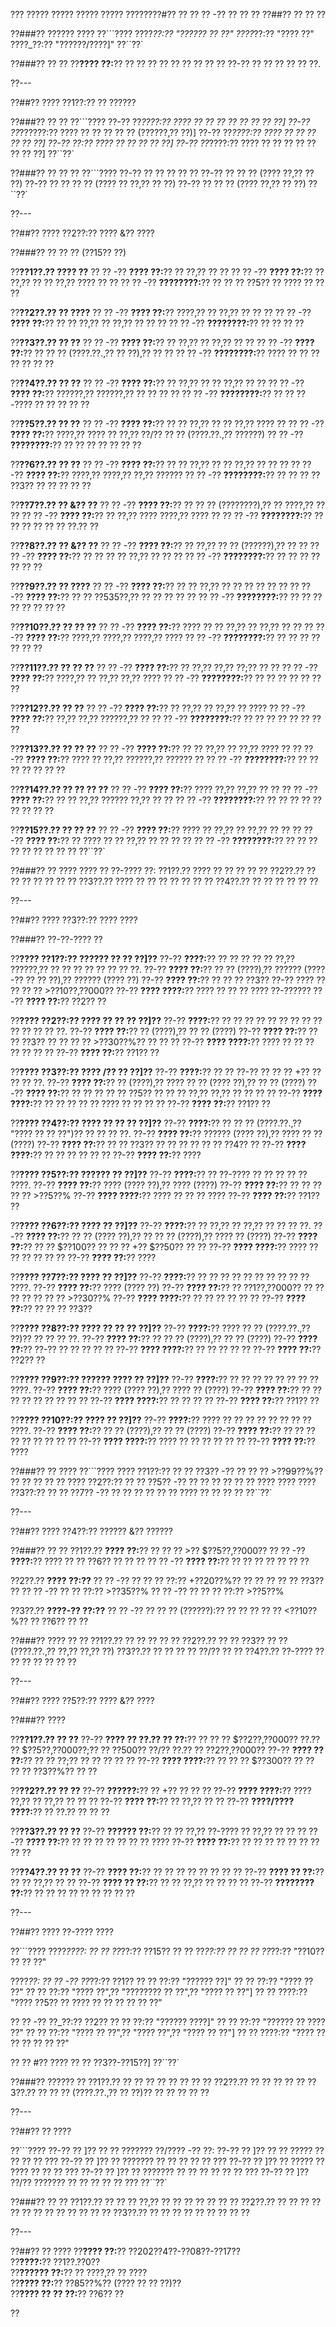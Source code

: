 ??? ????? ????? ????? ????? ????????#?? ?? ?? ?? -?? ?? ?? ??
??##?? ?? ?? ??

??###?? ?????? ????
??```????
????_??:?? "?????? ?? ??"
????_??:?? "???? ??"
????_??:?? "??????/????]"
??``??`

??###?? ?? ??
??**???? ??:**?? ?? ?? ?? ?? ?? ?? ?? ?? ?? ??-?? ?? ?? ?? ?? ?? ??.

??---

??##?? ???? ??1??:?? ?? ??????

??###?? ?? ??
??```????
??-?? ??_????:?? ???? ?? ?? ?? ?? ?? ?? ?? ??]
??-?? ??_??????:?? ???? ?? ?? ?? ?? ?? (??????,?? ??)]
??-?? ??_????:?? ???? ?? ?? ?? ?? ?? ??]
??-?? ??:?? ???? ?? ?? ?? ?? ??]
??-?? ??_????:?? ???? ?? ?? ?? ?? ?? ?? ?? ??]
??``??`

??###?? ?? ?? ??
??```????
??-?? ?? ?? ?? ?? ??
??-?? ?? ?? ?? (???? ??,?? ?? ??)
??-?? ?? ?? ?? ?? (???? ?? ??,?? ?? ??)
??-?? ?? ?? ?? (???? ??,?? ?? ??)
??``??`

??---

??##?? ???? ??2??:?? ???? &?? ????

??###?? ?? ?? ?? (??15?? ??)

??**??1??.?? ???? ??**
??  ?? -?? **???? ??:**?? ?? ??,?? ?? ??
??  ?? -?? **???? ??:**?? ?? ??,?? ?? ?? ??,?? ???? ?? ??
??  ?? -?? **????????:**?? ?? ?? ?? ??5?? ?? ???? ?? ?? ??

??**??2??.?? ?? ????**
??  ?? -?? **???? ??:**?? ????,?? ?? ??,?? ?? ?? ??
??  ?? -?? **???? ??:**?? ?? ?? ??,?? ?? ??,?? ?? ?? ??
??  ?? -?? **????????:**?? ?? ?? ?? ??

??**??3??.?? ?? ??**
??  ?? -?? **???? ??:**?? ?? ??,?? ?? ??,?? ?? ??
??  ?? -?? **???? ??:**?? ?? ?? ?? (????.??.,?? ?? ??),?? ?? ??
??  ?? -?? **????????:**?? ???? ?? ?? ?? ?? ?? ?? ??

??**??4??.?? ?? ??**
??  ?? -?? **???? ??:**?? ?? ??,?? ?? ?? ??,?? ?? ??
??  ?? -?? **???? ??:**?? ??????,?? ??????,?? ?? ?? ?? ??
??  ?? -?? **????????:**?? ?? ?? ??-???? ?? ?? ?? ?? ??

??**??5??.?? ?? ??**
??  ?? -?? **???? ??:**?? ?? ?? ??,?? ?? ?? ??,?? ???? ??
??  ?? -?? **???? ??:**?? ????,?? ???? ?? ??,?? ??/?? ?? ?? (????.??.,?? ??????)
??  ?? -?? **????????:**?? ?? ?? ?? ?? ?? ?? ??

??**??6??.?? ?? ??**
??  ?? -?? **???? ??:**?? ?? ?? ??,?? ?? ?? ??,?? ?? ?? ??
??  ?? -?? **???? ??:**?? ????,?? ????,?? ??,?? ??????
??  ?? -?? **????????:**?? ?? ?? ?? ?? ??3?? ?? ?? ?? ?? ??

??**??7??.?? ?? &?? ??**
??  ?? -?? **???? ??:**?? ?? ?? ?? (????????),?? ?? ????,?? ?? ??
??  ?? -?? **???? ??:**?? ?? ??,?? ???? ????,?? ???? ??
??  ?? -?? **????????:**?? ?? ?? ?? ?? ?? ?? ??.?? ??

??**??8??.?? ?? &?? ??**
??  ?? -?? **???? ??:**?? ?? ??,?? ?? ?? (??????),?? ?? ??
??  ?? -?? **???? ??:**?? ?? ?? ?? ?? ??,?? ?? ?? ??
??  ?? -?? **????????:**?? ?? ?? ?? ?? ?? ?? ??

??**??9??.?? ?? ????**
??  ?? -?? **???? ??:**?? ?? ?? ??,?? ?? ?? ?? ?? ?? ??
??  ?? -?? **???? ??:**?? ?? ?? ??535??,?? ?? ?? ?? ?? ??
??  ?? -?? **????????:**?? ?? ?? ?? ?? ?? ?? ?? ??

??**??10??.?? ?? ?? ??**
??  ?? -?? **???? ??:**?? ???? ?? ?? ??,?? ?? ??,?? ?? ??
??  ?? -?? **???? ??:**?? ????,?? ????,?? ????,?? ????
??  ?? -?? **????????:**?? ?? ?? ?? ?? ?? ?? ??

??**??11??.?? ?? ?? ??**
??  ?? -?? **???? ??:**?? ?? ??,?? ??,?? ??;?? ?? ??
??  ?? -?? **???? ??:**?? ????,?? ?? ??,?? ??,?? ????
??  ?? -?? **????????:**?? ?? ?? ?? ?? ?? ?? ??

??**??12??.?? ?? ??**
??  ?? -?? **???? ??:**?? ?? ??,?? ?? ??,?? ?? ????
??  ?? -?? **???? ??:**?? ??,?? ??,?? ??????,?? ??
??  ?? -?? **????????:**?? ?? ?? ?? ?? ?? ?? ?? ??

??**??13??.?? ?? ?? ??**
??  ?? -?? **???? ??:**?? ?? ?? ??,?? ?? ??,?? ???? ??
??  ?? -?? **???? ??:**?? ???? ?? ??,?? ??????,?? ?????? ??
??  ?? -?? **????????:**?? ?? ?? ?? ?? ?? ?? ??

??**??14??.?? ?? ?? ?? ??**
??  ?? -?? **???? ??:**?? ???? ??,?? ??,?? ?? ??
??  ?? -?? **???? ??:**?? ?? ?? ??,?? ?????? ??,?? ?? ??
??  ?? -?? **????????:**?? ?? ?? ?? ?? ?? ?? ?? ?? ??

??**??15??.?? ?? ?? ??**
??  ?? -?? **???? ??:**?? ???? ?? ??,?? ?? ??,?? ?? ??
??  ?? -?? **???? ??:**?? ?? ???? ?? ?? ??,?? ?? ?? ?? ??
??  ?? -?? **????????:**?? ?? ?? ?? ?? ?? ?? ?? ?? ??
??``??`

??###?? ?? ????
???? ?? ??-???? ??:
??1??.?? ???? ?? ?? ?? ?? ??
??2??.?? ?? ?? ?? ?? ?? ?? ??
??3??.?? ???? ?? ?? ?? ?? ?? ?? ??
??4??.?? ?? ?? ?? ?? ?? ??

??---

??##?? ???? ??3??:?? ???? ????

??###?? ??-??-???? ??

??**???? ??1??:?? ?????? ?? ?? ??]??**
??-?? **????:**?? ?? ?? ?? ?? ?? ??,?? ??????,?? ?? ?? ?? ?? ?? ?? ?? ??.
??-?? **???? ??:**?? ?? ?? (????),?? ?????? (???? -?? ?? ?? ??),?? ?????? (???? ??)
??-?? **???? ??:**?? ?? ?? ?? ??3?? ??-?? ???? ?? ?? ?? ?? >??10??,??000??
??-?? **???? ????:**?? ???? ?? ?? ?? ???? ??-??????
??-?? **???? ??:**?? ??2?? ??

??**???? ??2??:?? ???? ?? ?? ?? ??]??**
??-?? **????:**?? ?? ?? ?? ?? ?? ?? ?? ?? ?? ?? ?? ?? ?? ??.
??-?? **???? ??:**?? ?? (????),?? ?? ?? (????)
??-?? **???? ??:**?? ?? ?? ??3?? ?? ?? ?? ?? >??30??%?? ?? ?? ??
??-?? **???? ????:**?? ???? ?? ?? ?? ?? ?? ?? ??
??-?? **???? ??:**?? ??1?? ??

??**???? ??3??:?? ???? /?? ?? ??]??**
??-?? **????:**?? ?? ?? ??-?? ?? ?? ?? +?? ?? ?? ?? ??.
??-?? **???? ??:**?? ?? (????),?? ???? ?? ?? (???? ??),?? ?? ?? (????)
??-?? **???? ??:**?? ?? ?? ?? ?? ?? ??5?? ?? ?? ?? ??,?? ??,?? ?? ?? ?? ??
??-?? **???? ????:**?? ?? ?? ?? ?? ?? ???? ?? ?? ?? ??
??-?? **???? ??:**?? ??1?? ??

??**???? ??4??:?? ???? ?? ?? ?? ??]??**
??-?? **????:**?? ?? ?? ?? (????.??.,?? "???? ?? ?? ??")?? ?? ?? ?? ??.
??-?? **???? ??:**?? ?????? (???? ??),?? ???? ?? ?? (????)
??-?? **???? ??:**?? ?? ?? ??3?? ?? ?? ?? ?? ?? ?? ??4?? ??
??-?? **???? ????:**?? ?? ?? ?? ?? ?? ??
??-?? **???? ??:**?? ????

??**???? ??5??:?? ?????? ?? ??]??**
??-?? **????:**?? ?? ??-???? ?? ?? ?? ?? ?? ????.
??-?? **???? ??:**?? ???? (???? ??),?? ???? (????)
??-?? **???? ??:**?? ?? ?? ?? ?? ?? >??5??%
??-?? **???? ????:**?? ???? ?? ?? ?? ????
??-?? **???? ??:**?? ??1?? ??

??**???? ??6??:?? ???? ?? ??]??**
??-?? **????:**?? ?? ??,?? ?? ??,?? ?? ?? ?? ??.
??-?? **???? ??:**?? ?? ?? (???? ??),?? ?? ?? ?? (????),?? ???? ?? (????)
??-?? **???? ??:**?? ?? ?? $??100?? ?? ?? ?? +?? $??50?? ?? ??
??-?? **???? ????:**?? ???? ?? ?? ?? ?? ?? ??
??-?? **???? ??:**?? ????

??**???? ??7??:?? ???? ?? ??]??**
??-?? **????:**?? ?? ?? ?? ?? ?? ?? ?? ?? ?? ?? ????.
??-?? **???? ??:**?? ???? (???? ??)
??-?? **???? ??:**?? ?? ??1??,??000?? ?? ?? ?? ?? ?? ?? ?? >??30??%
??-?? **???? ????:**?? ?? ?? ?? ?? ?? ??
??-?? **???? ??:**?? ?? ?? ?? ??3??

??**???? ??8??:?? ???? ?? ?? ?? ??]??**
??-?? **????:**?? ???? ?? ?? (????.??.,?? ??)?? ?? ?? ?? ??.
??-?? **???? ??:**?? ?? ?? ?? (????),?? ?? ?? (????)
??-?? **???? ??:**?? ??-?? ?? ?? ?? ?? ??
??-?? **???? ????:**?? ?? ?? ?? ?? ??
??-?? **???? ??:**?? ??2?? ??

??**???? ??9??:?? ?????? ???? ?? ??]??**
??-?? **????:**?? ?? ?? ?? ?? ?? ?? ?? ?? ????.
??-?? **???? ??:**?? ???? (???? ??),?? ???? ?? (????)
??-?? **???? ??:**?? ?? ?? ?? ?? ?? ?? ?? ?? ??
??-?? **???? ????:**?? ?? ?? ?? ??
??-?? **???? ??:**?? ??1?? ??

??**???? ??10??:?? ???? ?? ??]??**
??-?? **????:**?? ???? ?? ?? ?? ?? ?? ?? ?? ?? ????.
??-?? **???? ??:**?? ?? ?? (????),?? ?? ?? (????)
??-?? **???? ??:**?? ?? ?? ?? ?? ?? ?? ?? ?? ??
??-?? **???? ????:**?? ???? ?? ?? ?? ?? ?? ??
??-?? **???? ??:**?? ????

??###?? ?? ????
??```????
???? ??1??:?? ?? ?? ??3?? -?? ?? ?? ?? >??99??%?? ?? ?? ?? ?? ??
???? ??2??:?? ?? ?? ??5?? -?? ?? ?? ?? ?? ?? ?? ???? ????
???? ??3??:?? ?? ?? ??7?? -?? ?? ?? ?? ?? ?? ?? ???? ?? ?? ?? ??
??``??`

??---

??##?? ???? ??4??:?? ?????? &?? ??????

??###?? ?? ??
??1??.?? **???? ??:**?? ?? ?? ?? >?? $??5??,??000??
??  ?? -?? **????:**?? ???? ?? ?? ??6?? ?? ?? ??
??  ?? -?? **???? ??:**?? ?? ?? ?? ?? ?? ?? ??

??2??.?? **???? ??:??**
??  ?? -?? ?? ?? ?? ??:?? +??20??%?? ?? ?? ?? ?? ?? ??3?? ??
??  ?? -?? ?? ?? ??:?? >??35??%
??  ?? -?? ?? ?? ?? ??:?? >??5??%

??3??.?? **????-?? ??:??**
??  ?? -?? ?? ?? ?? (??????):?? ?? ?? ?? ?? ?? <??10??%?? ?? ??6?? ?? ??

??###?? ???? ?? ??
??1??.?? ?? ?? ?? ?? ??
??2??.?? ?? ?? ??3?? ?? ?? (????.??.,?? ??,?? ??,?? ??)
??3??.?? ?? ?? ?? ?? ??/?? ?? ??
??4??.?? ??-???? ?? ?? ?? ?? ?? ?? ??

??---

??##?? ???? ??5??:?? ???? &?? ????

??###?? ????

??**??1??.?? ?? ??**
??-?? **???? ?? ??.?? ?? ??:**?? ?? ?? ?? $??2??,??000?? ??.?? ?? $??5??,??000??;?? ?? ??500?? ??/?? ??.?? ?? ??2??,??000??
??-?? **???? ?? ??:**?? ?? ?? ??;?? ?? ?? ?? ?? ??
??-?? **???? ????:**?? ?? ?? ?? $??300?? ?? ?? ?? ?? ??3??%?? ?? ??

??**??2??.?? ?? ??**
??-?? **??????:**?? ?? +?? ?? ?? ??
??-?? **???? ????:**?? ???? ??,?? ?? ??,?? ?? ?? ??
??-?? **???? ??:**?? ?? ??,?? ?? ??
??-?? **????/???? ????:**?? ?? ??.?? ?? ?? ??

??**??3??.?? ?? ??**
??-?? **?????? ??:**?? ?? ?? ??,?? ??-???? ?? ??,?? ?? ?? ??
??-?? **???? ??:**?? ?? ?? ?? ?? ?? ?? ?? ????
??-?? **???? ??:**?? ?? ?? ?? ?? ?? ?? ?? ?? ??

??**??4??.?? ?? ??**
??-?? **???? ??:**?? ?? ?? ?? ?? ?? ?? ?? ??
??-?? **???? ?? ??:**?? ?? ?? ??,?? ?? ??
??-?? **???? ?? ??:**?? ?? ?? ??,?? ?? ?? ?? ??
??-?? **???????? ??:**?? ?? ?? ?? ?? ?? ?? ?? ?? ??

??---

??##?? ???? ??-???? ????

??```????
????_????:
?? ?? ??_??:?? ??15??
?? ?? ??_??:?? ??
?? ?? ??_??:?? "??10?? ?? ?? ??"

????_??:
?? ?? -?? ??_??:?? ??1??
??   ?? ??:?? "?????? ??]"
??   ?? ??:?? "???? ?? ??"
??   ?? ??:?? "???? ??",?? "???????? ?? ??",?? "???? ?? ??"]
??   ?? ????:?? "???? ??5?? ?? ???? ?? ?? ?? ?? ?? ??"

?? ?? -?? ??_??:?? ??2??
??   ?? ??:?? "?????? ????]"
??   ?? ??:?? "?????? ?? ???? ??"
??   ?? ??:?? "???? ?? ??",?? "???? ??",?? "???? ?? ??"]
??   ?? ????:?? "???? ?? ?? ?? ?? ?? ??"

?? ?? #?? ???? ?? ?? ??3??-??15??]
??``??`

??###?? ?????? ??
??1??.?? ?? ?? ?? ?? ?? ?? ?? ??
??2??.?? ?? ?? ?? ?? ??
??3??.?? ?? ?? ?? (????.??.,?? ?? ??)?? ?? ?? ?? ?? ??

??---

??##?? ?? ????

??```????
??-?? ?? ]?? ?? ?? ??????? ??/???? -?? ??:
??-?? ?? ]?? ?? ?? ????? ?? ?? ?? ?? ???
??-?? ?? ]?? ?? ??????? ?? ?? ?? ?? ?? ???
??-?? ?? ]?? ?? ????? ?? ???? ?? ?? ?? ???
??-?? ?? ]?? ?? ??????? ?? ?? ?? ?? ?? ?? ???
??-?? ?? ]?? ??/?? ??????? ?? ?? ?? ?? ?? ???
??``??`

??###?? ?? ??
??1??.?? ?? ?? ?? ??,?? ?? ?? ?? ?? ?? ?? ??
??2??.?? ?? ?? ?? ?? ?? ?? ?? ?? ?? ?? ?? ?? ??
??3??.?? ?? ?? ?? ?? ?? ?? ?? ?? ??

??---

??##?? ?? ????
??**???? ??:**?? ??202??4??-??08??-??17??  
??**????:**?? ??1??.??0??  
??**?????? ??:**?? ?? ????,?? ?? ????  
??**???? ??:**?? ??85??%?? (???? ?? ?? ??)??  
??**???? ?? ?? ??:**?? ??6?? ??

??